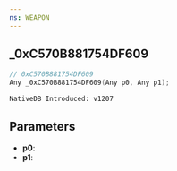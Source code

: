 ```yaml
---
ns: WEAPON
---
```

## _0xC570B881754DF609

```c
// 0xC570B881754DF609
Any _0xC570B881754DF609(Any p0, Any p1);
```

```
NativeDB Introduced: v1207
```

## Parameters
* **p0**:
* **p1**:
